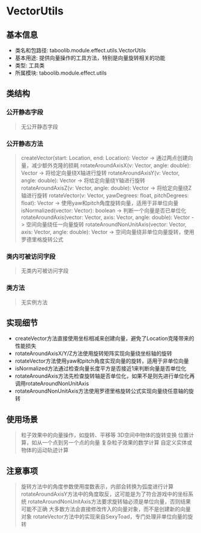 # VectorUtils

## 基本信息
- 类名和包路径: taboolib.module.effect.utils.VectorUtils
- 基本用途: 提供向量操作的工具方法，特别是向量旋转相关的功能
- 类型: 工具类
- 所属模块: taboolib.module.effect.utils

## 类结构

### 公开静态字段
> 无公开静态字段

### 公开静态方法
> createVector(start: Location, end: Location): Vector -> 通过两点创建向量，减少额外克隆的损耗
> rotateAroundAxisX(v: Vector, angle: double): Vector -> 将给定向量绕X轴进行旋转
> rotateAroundAxisY(v: Vector, angle: double): Vector -> 将给定向量绕Y轴进行旋转
> rotateAroundAxisZ(v: Vector, angle: double): Vector -> 将给定向量绕Z轴进行旋转
> rotateVector(v: Vector, yawDegrees: float, pitchDegrees: float): Vector -> 使用yaw和pitch角度旋转向量，适用于非单位向量
> isNormalized(vector: Vector): boolean -> 判断一个向量是否已单位化
> rotateAroundAxis(vector: Vector, axis: Vector, angle: double): Vector -> 空间向量绕任一向量旋转
> rotateAroundNonUnitAxis(vector: Vector, axis: Vector, angle: double): Vector -> 空间向量绕非单位向量旋转，使用罗德里格旋转公式

### 类内可被访问字段
> 无类内可被访问字段

### 类方法
> 无实例方法

## 实现细节
- createVector方法直接使用坐标相减来创建向量，避免了Location克隆带来的性能损失
- rotateAroundAxisX/Y/Z方法使用旋转矩阵实现向量绕坐标轴的旋转
- rotateVector方法使用yaw和pitch角度实现向量的旋转，适用于非单位向量
- isNormalized方法通过检查向量长度平方是否接近1来判断向量是否单位化
- rotateAroundAxis方法先检查旋转轴是否单位化，如果不是则先进行单位化再调用rotateAroundNonUnitAxis
- rotateAroundNonUnitAxis方法使用罗德里格旋转公式实现向量绕任意轴的旋转

## 使用场景
> 粒子效果中的向量操作，如旋转、平移等
> 3D空间中物体的旋转变换
> 位置计算，如从一个点到另一个点的向量
> 复杂粒子效果的数学计算
> 自定义实体或物体的运动轨迹计算

## 注意事项
> 旋转方法中的角度参数使用度数表示，内部会转换为弧度进行计算
> rotateAroundAxisY方法中的角度取反，这可能是为了符合游戏中的坐标系统
> rotateAroundNonUnitAxis方法要求旋转轴必须是单位向量，否则结果可能不正确
> 大多数方法会直接修改传入的向量对象，而不是创建新的向量对象
> rotateVector方法中的实现来自SexyToad，专门处理非单位向量的旋转
